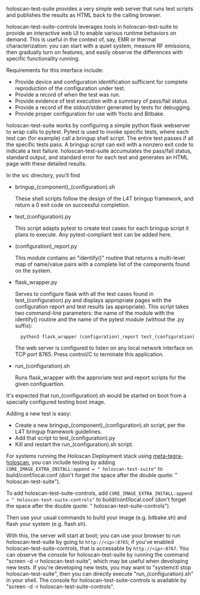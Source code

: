 
holoscan-test-suite provides a very simple web server that runs test scripts and
publishes the results as HTML back to the calling browser.

holoscan-test-suite-controls leverages tools in holoscan-test-suite to provide an
interactive web UI to enable various runtime behaviors on demand.  This is
useful in the context of, say, EMR or thermal characterization: you can start
with a quiet system, measure RF emissions, then gradually turn on features, and
easily observe the differences with specific functionality running.

Requirements for this interface include:

- Provide device and configuration identification sufficient for complete
  reproduction of the configuration under test.
- Provide a record of when the test was run.
- Provide evidence of test execution with a summary of pass/fail status.
- Provide a record of the stdout/stderr generated by tests for debugging.
- Provide proper configuration for use with Yocto and Bitbake.

holoscan-test-suite works by configuring a simple python flask webserver to
wrap calls to pytest.  Pytest is used to invoke specific tests, where each test
can (for example) call a bringup shell script.  The entire test passes if all
the specific tests pass.  A bringup script can exit with a nonzero exit code to
indicate a test failure.  holoscan-test-suite accumulates the pass/fail status,
standard output, and standard error for each test and generates an HTML page
with these detailed results.

In the src directory, you'll find

- bringup\_(component)\_(configuration).sh

  These shell scripts follow the design of the L4T bringup framework, and
  return a 0 exit code on successful completion.

- test\_(configuration).py

  This script adapts pytest to create test cases for each bringup script it
  plans to execute.  Any pytest-compliant test can be added here.

- (configuration)\_report.py

  This module contains an "identify()" routine that returns a multi-level map
  of name/value pairs with a complete list of the components found on the
  system.

- flask\_wrapper.py

  Serves to configure flask with all the test cases found in
  test\_(configuration).py and displays appropriate pages with the
  configuration report and test results (as appropriate).  This script takes
  two command-line parameters: the name of the module with the identify()
  routine and the name of the pytest module (without the .py suffix):

        python3 flask_wrapper (configuration)_report test_(configuration)

    The web server is configured to listen on any local network interface on
    TCP port 8765.  Press control/C to terminate this application.

- run\_(configuration).sh

  Runs flask\_wrapper with the approriate test and report scripts for the
  given configuartion.

It's expected that run\_(configuration).sh would be started on boot
from a specially configured testing boot image.

Adding a new test is easy:

- Create a new bringup\_(component)\_(configuration).sh script, per the
  L4T bringup framework guidelines.
- Add that script to test\_(configuration).py
- Kill and restart the run\_(configuration).sh script.

For systems running the Holoscan Deployment stack using
[meta-tegra-holoscan](https://github.com/nvidia-holoscan/meta-tegra-holoscan),
you can include testing by adding
`CORE_IMAGE_EXTRA_INSTALL:append = " holoscan-test-suite"` to
build/conf/local.conf (don't forget the space after the double quote:
" holoscan-test-suite").

To add holoscan-test-suite-controls, add
`CORE_IMAGE_EXTRA_INSTALL:append = " holoscan-test-suite-controls"` to
build/conf/local.conf (don't forget the space after the double quote:
" holoscan-test-suite-controls").

Then use your usual commands to build your image (e.g. bitbake.sh) and flash
your system (e.g. flash.sh).

With this, the server will start at boot; you can use your browser to run
holoscan-test-suite by going to `http://<ip>:8765`; if you've enabled
holoscan-test-suite-controls, that is accessable by `http://<ip>:8767`.  You can
observe the console for holoscan-test-suite by running the command "screen -d -r
holoscan-test-suite", which may be useful when developing new tests.  If you're
developing new tests, you may want to "systemctl stop holoscan-test-suite", then
you can directly execute "run\_(configuration).sh" in your shell.  The console
for holoscan-test-suite-controls is available by "screen -d -r
holoscan-test-suite-controls".

